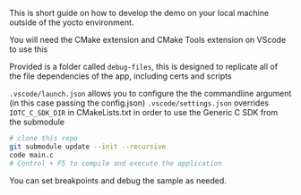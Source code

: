 This is short guide on how to develop the demo on your local machine outside of the yocto environment.


You will need the CMake extension and CMake Tools extension on VScode to use this

Provided is a folder called `debug-files`, this is designed to replicate all of the file dependencies of the app, including certs and scripts

`.vscode/launch.json` allows you to configure the the commandline argument (in this case passing the config.json)
`.vscode/settings.json` overrides `IOTC_C_SDK_DIR` in CMakeLists.txt in order to use the Generic C SDK from the submodule


```bash
# clone this repo
git submodule update --init --recursive
code main.c
# Control + F5 to compile and execute the application
```

You can set breakpoints and debug the sample as needed.

